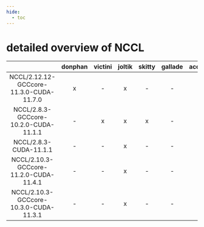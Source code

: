 ```yaml
---
hide:
  - toc
---
```


detailed overview of NCCL
=========================

| |donphan|victini|joltik|skitty|gallade|accelgor|swalot|doduo|
| :---: | :---: | :---: | :---: | :---: | :---: | :---: | :---: | :---: |
|NCCL/2.12.12-GCCcore-11.3.0-CUDA-11.7.0|x|-|x|-|-|x|-|-|
|NCCL/2.8.3-GCCcore-10.2.0-CUDA-11.1.1|-|x|x|x|-|x|-|-|
|NCCL/2.8.3-CUDA-11.1.1|-|-|x|-|-|-|-|-|
|NCCL/2.10.3-GCCcore-11.2.0-CUDA-11.4.1|-|-|x|-|-|x|-|-|
|NCCL/2.10.3-GCCcore-10.3.0-CUDA-11.3.1|-|-|x|-|-|x|-|-|
